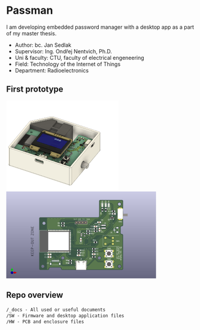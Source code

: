 # Passman
I am developing embedded password manager with a desktop app as a part of my master thesis.  

- Author: bc. Jan Sedlak
- Supervisor: Ing. Ondřej Nentvich, Ph.D.
- Uni & faculty: CTU, faculty of electrical engeneering
- Field: Technology of the Internet of Things
- Department: Radioelectronics

## First prototype
<img src = "HW/box_v1.png" width="300"><img src = "HW/pcb_v2.png" width="400">

## Repo overview

    /_docs - All used or useful documents
    /SW - Firmware and desktop application files
    /HW - PCB and enclosure files



